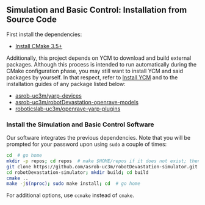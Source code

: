## Simulation and Basic Control: Installation from Source Code

First install the dependencies:
- [Install CMake 3.5+](https://github.com/roboticslab-uc3m/installation-guides/blob/master/install-cmake.md)

Additionally, this project depends on YCM to download and build external packages. Although this process is intended to run automatically during the CMake configuration phase, you may still want to install YCM and said packages by yourself. In that respect, refer to [Install YCM](https://github.com/roboticslab-uc3m/installation-guides/blob/master/install-ycm.md) and to the installation guides of any package listed below:

- [asrob-uc3m/yarp-devices](https://github.com/asrob-uc3m/yarp-devices)
- [asrob-uc3m/robotDevastation-openrave-models](https://github.com/asrob-uc3m/robotDevastation-openrave-models)
- [roboticslab-uc3m/openrave-yarp-plugins](https://github.com/roboticslab-uc3m/openrave-yarp-plugins)

### Install the Simulation and Basic Control Software

Our software integrates the previous dependencies. Note that you will be prompted for your password upon using `sudo` a couple of times:

```bash
cd  # go home
mkdir -p repos; cd repos  # make $HOME/repos if it does not exist; then, enter it
git clone https://github.com/asrob-uc3m/robotDevastation-simulator.git  # download source code from the repository
cd robotDevastation-simulator; mkdir build; cd build
cmake ..
make -j$(nproc); sudo make install; cd  # go home
```

For additional options, use `ccmake` instead of `cmake`.
